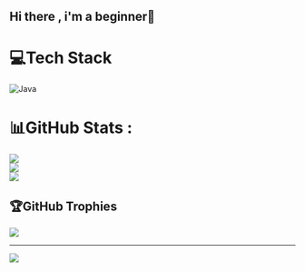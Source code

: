 ## Hi there , i'm a beginner👋

<!--
**AndriKurniawanM/AndriKurniawanM** is a ✨ _special_ ✨ repository because its `README.md` (this file) appears on your GitHub profile.

Here are some ideas to get you started:

- 🔭 I’m currently working on ...
- 🌱 I’m currently learning ...
- 👯 I’m looking to collaborate on ...
- 🤔 I’m looking for help with ...
- 💬 Ask me about ...
- 📫 How to reach me: ...
- 😄 Pronouns: ...
- ⚡ Fun fact: ...
-->

# 💻Tech Stack
![Java](https://img.shields.io/badge/java-%23ED8B00.svg?style=for-the-badge&logo=java&logoColor=white)
# 📊GitHub Stats :
![](https://github-readme-stats.vercel.app/api?username=AndriKurniawanM&theme=tokyonight&hide_border=true&include_all_commits=true&count_private=true)<br/>
![](https://github-readme-streak-stats.herokuapp.com/?user=AndriKurniawanM&theme=tokyonight&hide_border=true&count_private=true)<br/>
![](https://github-readme-stats.vercel.app/api/top-langs/?username=AndriKurniawanM&theme=tokyonight&hide_border=true&include_all_commits=true&count_private=true&layout=compact)

## 🏆GitHub Trophies 
![](https://github-trophies.vercel.app/?username=AndriKurniawanM&theme=darkhub&no-frame=false&no-bg=false&margin-w=4)
 
---
[![](https://visitcount.itsvg.in/api?id=AndriKurniawanM&icon=0&color=1)](https://visitcount.itsvg.in)

